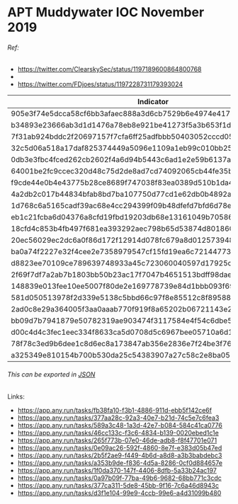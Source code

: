 <h1>APT Muddywater IOC November 2019</h1>
<h6>Ref:</h6>
<ul>
  <li><a href="https://twitter.com/ClearskySec/status/1197189600864800768">https://twitter.com/ClearskySec/status/1197189600864800768</a>
  </li>
  <li><li><a href="https://twitter.com/FDjoes/status/1197228731179393024">https://twitter.com/FDjoes/status/1197228731179393024</a>
  </li>
</ul>

|Indicator|Description|
| ------------- |:-------------:|
|905e3f74e5dcca58cf6bb3afaec888a3d6cb7529b6e4974e417b2c8392929148|Report.xls|
|b34893e23666ab3d1d1476a78eb8e921be41273f5a3b653f1d425801278be39b|Report-1544.xls|
|7f31ab924bddc2f20697157f7cfa6ff25adfbbb50403052cccd05dc0e9faabc4|Trafficking Report.xls|
|32c5d06a518a17daf825374449a5096e1109a1eb99c010bb2524b9b0ed6e3114|Trafficking Report.xls|
|0db3e3fbc4fced262cb2602f4a6d94b5443c6ad1e2e59b6137ad3c1cc0520b75|office.zip|
|64001be2fc9ccec320d48c75d2de8ad7cd74092065cb44fe35b38624d4493df0|srv-specification.xls|
|f9cde44e0b4e43775b28ce8689f747038f83ea0389d510b1da41e63392f3a269|srv-specification.xls|
|4a2db2c017b44834bfab8bd7ba107750d77cd1e62db0b4892ab3c053b2d64fae|MalWare(5).xls|
|1d768c6a5165cadf39ac68e4cc294399f09b48dfefd7bfd6d78e75ad882cd3f1|MalWare(7).xls|
|eb1c21fcba6d04376a8cfd19fbd19203db68e13161049b70586ff509dc6e2175|NeedDedicatedServer.xls|
|18cfd4c853b4fb497f681ea393292aec798b65d53874d8018604068c30db5f41|NeedDedicatedServer.xls|
|20ec56029ec2dc6a0f86d172f12914d078fc679a8d01257394864413d01d7eda|NeedDedicatedServer.xls|
|ba0a74f2227e32f4cee2e7358979547cf15fd19ea6c72144773f087621bdb4b4|f9cde44e0b4e43775b28ce8689f747038f83ea0389d510b1da41e63392f3a269.xls|
|d8823ee70109ce789639748933a45c723060040597d17925cb605ad8f7f85a14|export.xls|
|2f69f7df7a2ab7b1803bb50b23ac17f7047b4651513bdff98dae5adee492c98f|srv-specification.xls|
|148839e013fee10ee5007f80de2e169778739e84d1bbb093f69b56060ceef73f|NeedDedicatedServer.xls|
|581d050513978f2d339e5138c5bbd66c97f8e85512c8f895886f0c8ca8868431|581d050513978f2d339e5138c5bbd66c97f8e85512c8f895886f0c8ca8868431.xls|
|2ad0c8e29a364005f3aa0aaab770f919f8a65202b06721143e2d19dc6b75f323|Instructions.xls|
|bb09d7b7941879e50782319ae903474f3117584e4f54c6dbe587f4994121b2b1|Instructions.xls|
|d00c4d4c3fec1eec334f8633ca5d0708d5c6967bee05710a6d1cb92f94f78af7|22.xls|
|78f78c3ed9b6dee1c8d6ec8a173847ab356e2836e7f24be3f76103ca7a498911|ImportantNotice.xls|
|a325349e810154b700b530da25c54383907a27c58c2e8ba056cce2b865aad3bf|ImportantNotice.xls|

<h6>This can be exported in <a href="https://raw.githubusercontent.com/StrangerealIntel/DailyIOC/master/20-11-19/JSON/APT-MuddywaterNov2019.json">JSON</a></h6>

<p>Links:</p>
<ul>
<li>
<a href="https://app.any.run/tasks/fb38fa10-f3b1-4886-911d-ebb5f142ce6f">https://app.any.run/tasks/fb38fa10-f3b1-4886-911d-ebb5f142ce6f</a>
</li>
<li>
<a href="https://app.any.run/tasks/377aa28c-92a3-40e7-b21d-74c5e7c6fea3">https://app.any.run/tasks/377aa28c-92a3-40e7-b21d-74c5e7c6fea3</a>
</li>
<li>
<a href="https://app.any.run/tasks/589a3c48-1a3d-42e7-b084-584c41ca0776">https://app.any.run/tasks/589a3c48-1a3d-42e7-b084-584c41ca0776</a>
</li>
<li>
<a href="https://app.any.run/tasks/46cc133c-f3c6-4834-b139-0020ebed1c1ef">https://app.any.run/tasks/46cc133c-f3c6-4834-b139-0020ebed1c1e</a>
</li>
<li>
<a href="https://app.any.run/tasks/265f773b-07e0-46de-adb8-f8f47701e071">https://app.any.run/tasks/265f773b-07e0-46de-adb8-f8f47701e071</a>
</li>
<li>
<a href="https://app.any.run/tasks/0e09ac26-592f-4860-8e7f-e383d05b47ed">https://app.any.run/tasks/0e09ac26-592f-4860-8e7f-e383d05b47ed</a>
</li>
<li>
<a href="https://app.any.run/tasks/2b5f2ae9-f449-4b6d-a8d8-a3b3babdebc3">https://app.any.run/tasks/2b5f2ae9-f449-4b6d-a8d8-a3b3babdebc3</a>
</li>
<li>
<a href="https://app.any.run/tasks/a353b9de-f836-4d5a-8286-0cf0d884657e">https://app.any.run/tasks/a353b9de-f836-4d5a-8286-0cf0d884657e</a>
</li>
<li>
<a href="https://app.any.run/tasks/1f0da370-147f-4406-8dfb-5a33b24ac197">https://app.any.run/tasks/1f0da370-147f-4406-8dfb-5a33b24ac197</a>
</li>
  <li>
<a href="https://app.any.run/tasks/0a97b09f-77ba-49b6-9682-68bb771c3cdc">https://app.any.run/tasks/0a97b09f-77ba-49b6-9682-68bb771c3cdc</a>
</li>
  <li>
<a href="https://app.any.run/tasks/377ca311-5de8-45bb-9f16-7c6a46d8943c">https://app.any.run/tasks/377ca311-5de8-45bb-9f16-7c6a46d8943c</a>
</li>
  <li>
<a href="https://app.any.run/tasks/d3f1e104-99e9-4ccb-99e6-a4d31099b480">https://app.any.run/tasks/d3f1e104-99e9-4ccb-99e6-a4d31099b480</a>
</li>
</ul>


